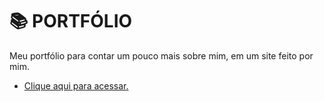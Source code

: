 
# 📚 PORTFÓLIO

Meu portfólio para contar um pouco mais sobre mim, em um site feito por mim. 
- [Clique aqui para acessar.](https://igorangelotti.github.io/Portfolio/)

